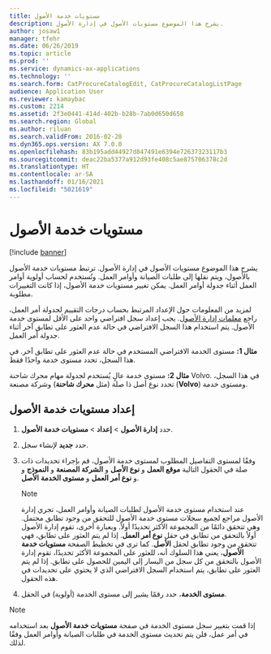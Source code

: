 ```yaml
---
title: مستويات خدمة الأصول
description: يشرح هذا الموضوع مستويات الأصول في إدارة الأصول.
author: josaw1
manager: tfehr
ms.date: 06/26/2019
ms.topic: article
ms.prod: ''
ms.service: dynamics-ax-applications
ms.technology: ''
ms.search.form: CatProcureCatalogEdit, CatProcureCatalogListPage
audience: Application User
ms.reviewer: kamaybac
ms.custom: 2214
ms.assetid: 2f3e0441-414d-402b-b28b-7ab0d650d658
ms.search.region: Global
ms.author: riluan
ms.search.validFrom: 2016-02-28
ms.dyn365.ops.version: AX 7.0.0
ms.openlocfilehash: 83b195add44927d847491e6394e72637323117b3
ms.sourcegitcommit: deac22ba5377a912d93fe408c5ae875706378c2d
ms.translationtype: HT
ms.contentlocale: ar-SA
ms.lasthandoff: 01/16/2021
ms.locfileid: "5021619"
---
```

# <a name="asset-service-levels"></a>مستويات خدمة الأصول

[!include [banner](../../includes/banner.md)]

 

يشرح هذا الموضوع مستويات الأصول في إدارة الأصول. ترتبط مستويات خدمة الأصول بالأصول، ويتم نقلها إلى طلبات الصيانة وأوامر العمل. وتُستخدم لحساب أولوية أوامر العمل أثناء جدولة أوامر العمل. يمكن تغيير مستويات خدمة الأصول، إذا كانت التغييرات مطلوبة.

لمزيد من المعلومات حول الإعداد المرتبط بحساب درجات التقييم لجدولة أمر العمل، راجع [معلمات إدارة الأصول](../setup-for-objects/enterprise-asset-management-parameters.md). يجب إعداد سجل افتراضي واحد على الأقل لمستوى خدمة الأصول. يتم استخدام هذا السجل الافتراضي في حالة عدم العثور على تطابق آخر أثناء جدولة أمر العمل.

**مثال 1:** مستوى الخدمة الافتراضي المستخدم في حالة عدم العثور على تطابق آخر. في هذا السجل، تحدد مستوى خدمة واحدًا فقط.

**مثال 2:** مستوى خدمة عالٍ يُستخدم لجدولة مهام محرك شاحنة Volvo. في هذا السجل، تحدد نوع أصل ذا صلة (مثل **محرك شاحنة**) وشركة مصنعة (**Volvo**) ومستوى خدمة.

## <a name="set-up-asset-service-levels"></a>إعداد مستويات خدمة الأصول

1. حدد **إدارة الأصول** \> **إعداد** \> **مستويات خدمة الأصول**.
2. حدد **جديد** لإنشاء سجل.
3. وفقًا لمستوى التفاصيل المطلوب لمستوى خدمة الأصول، قم بإجراء تحديدات ذات صلة في الحقول التالية **موقع العمل** و **نوع الأصل** و **الشركة المصنعة** و **النموذج** و **الأصل‏‎** و **نوع أمر العمل** و **مستوى الخدمة**.

    > [!NOTE]
    > عند استخدام مستوى خدمة الأصول لطلبات الصيانة وأوامر العمل، تجري إدارة الأصول مراجع لجميع سجلات مستوى خدمة الأصول للتحقق من وجود تطابق محتمل. وهي تتحقق دائمًا من المجموعة الأكثر تحديدًا أولاً. وبعبارة أخرى، تقوم إدارة الأصول أولاً بالتحقق من تطابق في حقل **نوع أمر العمل**. إذا لم يتم العثور على تطابق، فهي تتحقق من وجود تطابق لحقل **الأصل**. كما ترى في تخطيط الصفحة **مستويات خدمة الأصول**، يعني هذا السلوك أنه، للعثور على المجموعة الأكثر تحديدًا، تقوم إدارة الأصول بالتحقق من كل سجل من اليسار إلى اليمين للحصول على تطابق. إذا لم يتم العثور على تطابق، يتم استخدام السجل الافتراضي الذي لا يحتوي على تحديدات في هذه الحقول.

4. في الحقل‏‎ **مستوى الخدمة**، حدد رقمًا يشير إلى مستوى الخدمة (أولوية).


> [!NOTE]
> إذا قمت بتغيير سجل مستوى الخدمة في صفحة **مستويات خدمة الأصول** بعد استخدامه في أمر عمل، فلن يتم تحديث مستوى الخدمة في طلبات الصيانة وأوامر العمل وفقًا لذلك.
